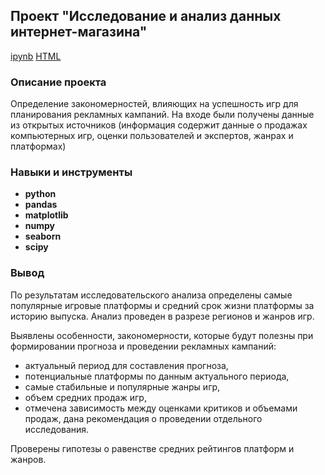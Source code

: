 ## Проект "Исследование и анализ данных интернет-магазина"

[ipynb](https://github.com/OlgaGertner/portfolio/blob/main/3.%20%D0%90%D0%BD%D0%B0%D0%BB%D0%B8%D0%B7%20%D1%83%D1%81%D0%BF%D0%B5%D1%88%D0%BD%D0%BE%D1%81%D1%82%D0%B8%20%D0%BA%D0%BE%D0%BC%D0%BF%D1%8C%D1%8E%D1%82%D0%B5%D1%80%D0%BD%D1%8B%D1%85%20%D0%B8%D0%B3%D1%80/game_analysis.ipynb)  [HTML](https://github.com/OlgaGertner/portfolio/blob/main/3.%20%D0%90%D0%BD%D0%B0%D0%BB%D0%B8%D0%B7%20%D1%83%D1%81%D0%BF%D0%B5%D1%88%D0%BD%D0%BE%D1%81%D1%82%D0%B8%20%D0%BA%D0%BE%D0%BC%D0%BF%D1%8C%D1%8E%D1%82%D0%B5%D1%80%D0%BD%D1%8B%D1%85%20%D0%B8%D0%B3%D1%80/game_analysis.html)

### Описание проекта

Определение закономерностей, влияющих на успешность игр для планирования рекламных кампаний. На входе были получены данные из открытых источников (информация содержит данные о продажах компьютерных игр, оценки пользователей и экспертов, жанрах и платформах)

### Навыки и инструменты

- **python**
- **pandas**
- **matplotlib**
- **numpy**
- **seaborn**
- **scipy**

### Вывод

По результатам исследовательского анализа определены самые популярные игровые платформы и средний срок жизни платформы за историю выпуска. Анализ проведен в разрезе регионов и жанров игр.

Выявлены особенности, закономерности, которые будут полезны при формировании прогноза и проведении рекламных кампаний:
- актуальный период для составления прогноза,
- потенциальные платформы по данным актуального периода,
- самые стабильные и популярные жанры игр,
- объем средних продаж игр,
- отмечена зависимость между оценками критиков и объемами продаж, дана рекомендация о проведении отдельного исследования. 

Проверены гипотезы о равенстве средних рейтингов платформ и жанров.
